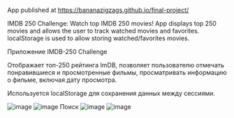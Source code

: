 App published at https://bananazigzags.github.io/final-project/

IMDB 250 Challenge: Watch top IMDB 250 movies!
App displays top 250 movies and allows the user to track watched movies and favorites.
localStorage is used to allow storing watched/favorites movies.

Приложение IMDB-250 Challenge

Отображает топ-250 рейтинга ImDB, позволяет пользователю отмечать понравившиеся и просмотренные фильмы, просматривать информацию о фильме, включая дату просмотра. 

Используется localStorage для сохранения данных между сессиями.

![image](https://user-images.githubusercontent.com/56584077/198906166-4765d174-c4dc-4b6d-a9e9-8dc1231f9116.png)
![image](https://user-images.githubusercontent.com/56584077/198906194-1377612f-1afd-4648-b99b-f01b0be820d4.png)
Поиск
![image](https://user-images.githubusercontent.com/56584077/198906227-70215c00-d24c-4d52-ad20-42ce2a1cf068.png)
![image](https://user-images.githubusercontent.com/56584077/198906239-f79fc4d7-f9a4-42cd-a84c-363d08ade161.png)
